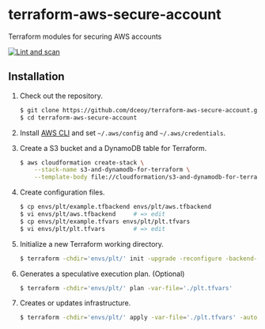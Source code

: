 terraform-aws-secure-account
============================

Terraform modules for securing AWS accounts

[![Lint and scan](https://github.com/dceoy/terraform-aws-secure-account/actions/workflows/lint-and-scan.yml/badge.svg)](https://github.com/dceoy/terraform-aws-secure-account/actions/workflows/lint-and-scan.yml)

Installation
------------

1.  Check out the repository.

    ```sh
    $ git clone https://github.com/dceoy/terraform-aws-secure-account.git
    $ cd terraform-aws-secure-account
    ````

2.  Install [AWS CLI](https://aws.amazon.com/cli/) and set `~/.aws/config` and `~/.aws/credentials`.

3.  Create a S3 bucket and a DynamoDB table for Terraform.

    ```sh
    $ aws cloudformation create-stack \
        --stack-name s3-and-dynamodb-for-terraform \
        --template-body file://cloudformation/s3-and-dynamodb-for-terraform.cfn.yml
    ```

4.  Create configuration files.

    ```sh
    $ cp envs/plt/example.tfbackend envs/plt/aws.tfbackend
    $ vi envs/plt/aws.tfbackend     # => edit
    $ cp envs/plt/example.tfvars envs/plt/plt.tfvars
    $ vi envs/plt/plt.tfvars        # => edit
    ```

5.  Initialize a new Terraform working directory.

    ```sh
    $ terraform -chdir='envs/plt/' init -upgrade -reconfigure -backend-config='./aws.tfbackend'
    ```

6.  Generates a speculative execution plan. (Optional)

    ```sh
    $ terraform -chdir='envs/plt/' plan -var-file='./plt.tfvars'
    ```

7.  Creates or updates infrastructure.

    ```sh
    $ terraform -chdir='envs/plt/' apply -var-file='./plt.tfvars' -auto-approve
    ```
